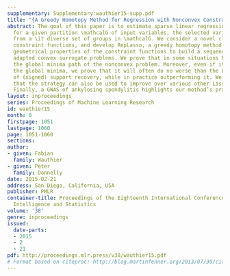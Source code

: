 ```yaml
---
supplementary: Supplementary:wauthier15-supp.pdf
title: "{A Greedy Homotopy Method for Regression with Nonconvex Constraints}"
abstract: The goal of this paper is to estimate sparse linear regression models, where
  for a given partition \mathcalG of input variables, the selected variables are chosen
  from a \it diverse set of groups in \mathcalG. We consider a novel class of nonconvex
  constraint functions, and develop RepLasso, a greedy homotopy method that exploits
  geometrical properties of the constraint functions to build a sequence of suitably
  adapted convex surrogate problems. We prove that in some situations RepLasso recovers
  the global minima path of the nonconvex problem. Moreover, even if it does not recover
  the global minima, we prove that it will often do no worse than the Lasso in terms
  of (signed) support recovery, while in practice outperforming it. We show empirically
  that the strategy can also be used to improve over various other Lasso-style algorithms.
  Finally, a GWAS of ankylosing spondylitis highlights our method’s practical utility.
layout: inproceedings
series: Proceedings of Machine Learning Research
id: wauthier15
month: 0
firstpage: 1051
lastpage: 1060
page: 1051-1060
sections: 
author:
- given: Fabian
  family: Wauthier
- given: Peter
  family: Donnelly
date: 2015-02-21
address: San Diego, California, USA
publisher: PMLR
container-title: Proceedings of the Eighteenth International Conference on Artificial
  Intelligence and Statistics
volume: '38'
genre: inproceedings
issued:
  date-parts:
  - 2015
  - 2
  - 21
pdf: http://proceedings.mlr.press/v38/wauthier15.pdf
# Format based on citeproc: http://blog.martinfenner.org/2013/07/30/citeproc-yaml-for-bibliographies/
---
```


